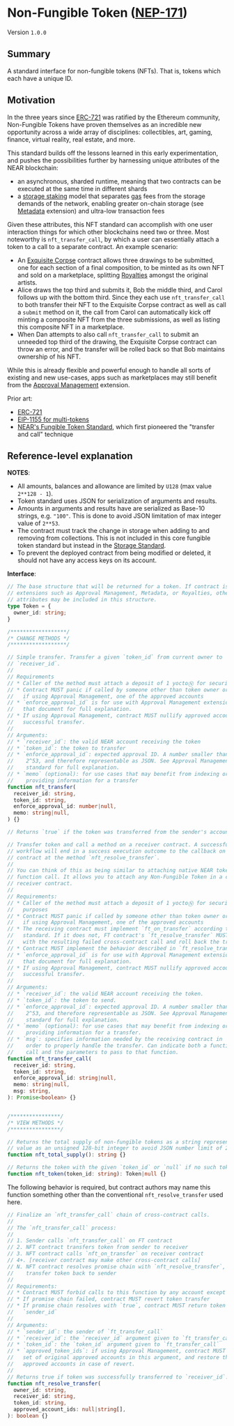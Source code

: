 # Non-Fungible Token ([NEP-171](https://github.com/near/NEPs/discussions/171))

Version `1.0.0`

## Summary

A standard interface for non-fungible tokens (NFTs). That is, tokens which each have a unique ID.

## Motivation

In the three years since [ERC-721] was ratified by the Ethereum community, Non-Fungible Tokens have proven themselves as an incredible new opportunity across a wide array of disciplines: collectibles, art, gaming, finance, virtual reality, real estate, and more.

This standard builds off the lessons learned in this early experimentation, and pushes the possibilities further by harnessing unique attributes of the NEAR blockchain:

- an asynchronous, sharded runtime, meaning that two contracts can be executed at the same time in different shards
- a [storage staking] model that separates [gas] fees from the storage demands of the network, enabling greater on-chain storage (see [Metadata] extension) and ultra-low transaction fees

Given these attributes, this NFT standard can accomplish with one user interaction things for which other blockchains need two or three. Most noteworthy is `nft_transfer_call`, by which a user can essentially attach a token to a call to a separate contract. An example scenario:

* An [Exquisite Corpse](https://en.wikipedia.org/wiki/Exquisite_corpse) contract allows three drawings to be submitted, one for each section of a final composition, to be minted as its own NFT and sold on a marketplace, splitting [Royalties] amongst the original artists.
* Alice draws the top third and submits it, Bob the middle third, and Carol follows up with the bottom third. Since they each use `nft_transfer_call` to both transfer their NFT to the Exquisite Corpse contract as well as call a `submit` method on it, the call from Carol can automatically kick off minting a composite NFT from the three submissions, as well as listing this composite NFT in a marketplace.
* When Dan attempts to also call `nft_transfer_call` to submit an unneeded top third of the drawing, the Exquisite Corpse contract can throw an error, and the transfer will be rolled back so that Bob maintains ownership of his NFT.

While this is already flexible and powerful enough to handle all sorts of existing and new use-cases, apps such as marketplaces may still benefit from the [Approval Management] extension.

Prior art:

- [ERC-721]
- [EIP-1155 for multi-tokens](https://eips.ethereum.org/EIPS/eip-1155#non-fungible-tokens)
- [NEAR's Fungible Token Standard](../FungibleToken/Core.md), which first pioneered the "transfer and call" technique

## Reference-level explanation

**NOTES**:
- All amounts, balances and allowance are limited by `U128` (max value `2**128 - 1`).
- Token standard uses JSON for serialization of arguments and results.
- Amounts in arguments and results have are serialized as Base-10 strings, e.g. `"100"`. This is done to avoid JSON limitation of max integer value of `2**53`.
- The contract must track the change in storage when adding to and removing from collections. This is not included in this core fungible token standard but instead in the [Storage Standard](../Storage.md).
- To prevent the deployed contract from being modified or deleted, it should not have any access keys on its account.

**Interface**:

```ts
// The base structure that will be returned for a token. If contract is using
// extensions such as Approval Management, Metadata, or Royalties, other
// attributes may be included in this structure.
type Token = {
  owner_id: string;
}

/******************/
/* CHANGE METHODS */
/******************/

// Simple transfer. Transfer a given `token_id` from current owner to
// `receiver_id`.
//
// Requirements
// * Caller of the method must attach a deposit of 1 yoctoⓃ for security purposes
// * Contract MUST panic if called by someone other than token owner or,
//   if using Approval Management, one of the approved accounts
// * `enforce_approval_id` is for use with Approval Management extension, see
//   that document for full explanation.
// * If using Approval Management, contract MUST nullify approved accounts on
//   successful transfer.
//
// Arguments:
// * `receiver_id`: the valid NEAR account receiving the token
// * `token_id`: the token to transfer
// * `enforce_approval_id`: expected approval ID. A number smaller than
//    2^53, and therefore representable as JSON. See Approval Management
//    standard for full explanation.
// * `memo` (optional): for use cases that may benefit from indexing or
//    providing information for a transfer
function nft_transfer(
  receiver_id: string,
  token_id: string,
  enforce_approval_id: number|null,
  memo: string|null,
) {}

// Returns `true` if the token was transferred from the sender's account.

// Transfer token and call a method on a receiver contract. A successful
// workflow will end in a success execution outcome to the callback on the NFT
// contract at the method `nft_resolve_transfer`.
//
// You can think of this as being similar to attaching native NEAR tokens to a
// function call. It allows you to attach any Non-Fungible Token in a call to a
// receiver contract.
//
// Requirements:
// * Caller of the method must attach a deposit of 1 yoctoⓃ for security
//   purposes
// * Contract MUST panic if called by someone other than token owner or,
//   if using Approval Management, one of the approved accounts
// * The receiving contract must implement `ft_on_transfer` according to the
//   standard. If it does not, FT contract's `ft_resolve_transfer` MUST deal
//   with the resulting failed cross-contract call and roll back the transfer.
// * Contract MUST implement the behavior described in `ft_resolve_transfer`
// * `enforce_approval_id` is for use with Approval Management extension, see
//   that document for full explanation.
// * If using Approval Management, contract MUST nullify approved accounts on
//   successful transfer.
//
// Arguments:
// * `receiver_id`: the valid NEAR account receiving the token.
// * `token_id`: the token to send.
// * `enforce_approval_id`: expected approval ID. A number smaller than
//    2^53, and therefore representable as JSON. See Approval Management
//    standard for full explanation.
// * `memo` (optional): for use cases that may benefit from indexing or
//    providing information for a transfer.
// * `msg`: specifies information needed by the receiving contract in
//    order to properly handle the transfer. Can indicate both a function to
//    call and the parameters to pass to that function.
function nft_transfer_call(
  receiver_id: string,
  token_id: string,
  enforce_approval_id: string|null,
  memo: string|null,
  msg: string,
): Promise<boolean> {}


/****************/
/* VIEW METHODS */
/****************/

// Returns the total supply of non-fungible tokens as a string representing the
// value as an unsigned 128-bit integer to avoid JSON number limit of 2^53.
function nft_total_supply(): string {}

// Returns the token with the given `token_id` or `null` if no such token.
function nft_token(token_id: string): Token|null {}
```

The following behavior is required, but contract authors may name this function something other than the conventional `nft_resolve_transfer` used here.

```ts
// Finalize an `nft_transfer_call` chain of cross-contract calls.
//
// The `nft_transfer_call` process:
//
// 1. Sender calls `nft_transfer_call` on FT contract
// 2. NFT contract transfers token from sender to receiver
// 3. NFT contract calls `nft_on_transfer` on receiver contract
// 4+. [receiver contract may make other cross-contract calls]
// N. NFT contract resolves promise chain with `nft_resolve_transfer`, and may
//    transfer token back to sender
//
// Requirements:
// * Contract MUST forbid calls to this function by any account except self
// * If promise chain failed, contract MUST revert token transfer
// * If promise chain resolves with `true`, contract MUST return token to
//   `sender_id`
//
// Arguments:
// * `sender_id`: the sender of `ft_transfer_call`
// * `receiver_id`: the `receiver_id` argument given to `ft_transfer_call`
// * `token_id`: the `token_id` argument given to `ft_transfer_call`
// * `approved_token_ids`: if using Approval Management, contract MUST provide
//   set of original approved accounts in this argument, and restore these
//   approved accounts in case of revert.
//
// Returns true if token was successfully transferred to `receiver_id`.
function nft_resolve_transfer(
  owner_id: string,
  receiver_id: string,
  token_id: string,
  approved_account_ids: null|string[],
): boolean {}
```

  [ERC-721]: https://eips.ethereum.org/EIPS/eip-721
  [storage staking]: https://docs.near.org/docs/concepts/storage-staking
  [gas]: https://docs.near.org/docs/concepts/gas
  [Royalties]: Royalties.md
  [Metadata]: Metadata.md
  [Approval Management]: ApprovalManagement.md

